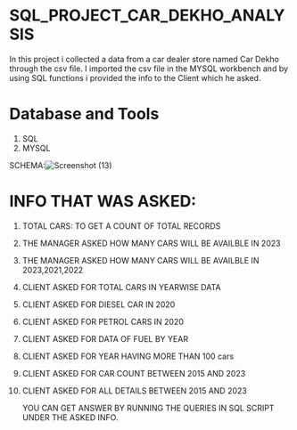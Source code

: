 # SQL_PROJECT_CAR_DEKHO_ANALYSIS
In this project i collected a data from a car dealer store named Car Dekho through the csv file. I imported
the csv file in the MYSQL workbench and by using SQL functions i provided the info to the Client which he 
asked.

# Database and Tools
1. SQL
2. MYSQL

SCHEMA:![Screenshot (13)](https://github.com/Jaswant20110028/SQL_PROJECT_CAR_DEKHO_ANALYSIS/assets/142691885/ea6b9e01-5e75-4d4c-b62b-3d601743aca4)

# INFO THAT WAS ASKED:
1. TOTAL CARS: TO GET A COUNT OF TOTAL RECORDS
2. THE MANAGER ASKED HOW MANY CARS WILL BE AVAILBLE IN 2023
3. THE MANAGER ASKED HOW MANY CARS WILL BE AVAILBLE IN 2023,2021,2022
4. CLIENT ASKED FOR TOTAL CARS IN YEARWISE DATA
5. CLIENT ASKED FOR DIESEL CAR IN 2020
6. CLIENT ASKED FOR PETROL CARS IN 2020
7. CLIENT ASKED FOR DATA OF FUEL BY YEAR
8. CLIENT ASKED FOR YEAR HAVING MORE THAN 100 cars
9. CLIENT ASKED FOR CAR COUNT BETWEEN 2015 AND 2023
10. CLIENT ASKED FOR ALL DETAILS BETWEEN 2015 AND 2023

    YOU CAN GET ANSWER BY RUNNING THE QUERIES IN SQL SCRIPT UNDER THE ASKED INFO.
